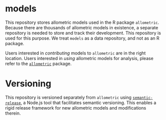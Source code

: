 # models

This repository stores allometric models used in the R package `allometric`. 
Because there are thousands of allometric models in existence, a separate
repository is needed to store and track their development. This repository
is used for this purpose. We treat `models` as a data repository, and not as
an R package.

Users interested in *contributing* models to `allometric` are in the right 
location. Users interested in *using* allometric models for analysis, please
refer to the [`allometric`](https://github.com/allometric/allometric) package.

# Versioning

This repository is versioned separately from `allometric` using
[`semantic-release`](https://github.com/semantic-release/semantic-release),
a Node.js tool that facilitates semantic versioning. This enables a rigid
release framework for new allometric models and modifications therein.